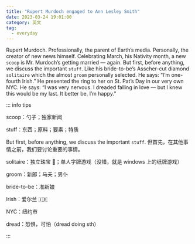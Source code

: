 ```yaml
---
title: "Rupert Murdoch engaged to Ann Lesley Smith"
date: 2023-03-24 19:01:00
category: 英文
tag:
  - everyday
---
```


Rupert Murdoch. Professionally, the parent of Earth’s media. Personally, the creator of new news himself. Celebrating March, his Nativity month, a new `scoop` is Mr. Murdoch’s getting married — again. But first, before anything, we discuss the important `stuff`. Like his bride-to-be’s Asscher-cut diamond `solitaire` which the almost `groom` personally selected. He says: “I’m one-fourth Irish.” He presented the ring to her on St. Pat’s Day in our very own NYC. He says: “I was very nervous. I dreaded falling in love — but I knew this would be my last. It better be. I’m happy.”

::: info tips

scoop：勺子；独家新闻

stuff：东西；原料；要素；特质

But first, before anything, we discuss the important `stuff`. 但首先，在其他事情之前，我们要讨论重要的事情。

solitaire：独立珠宝 💎；单人字牌游戏（没错，就是 windows 上的纸牌游戏）

groom：新郎；马夫；男仆

bride-to-be：准新娘

Irish：爱尔兰 🇮🇪

NYC：纽约市

dread：恐惧，可怕（dread doing sth）

:::
